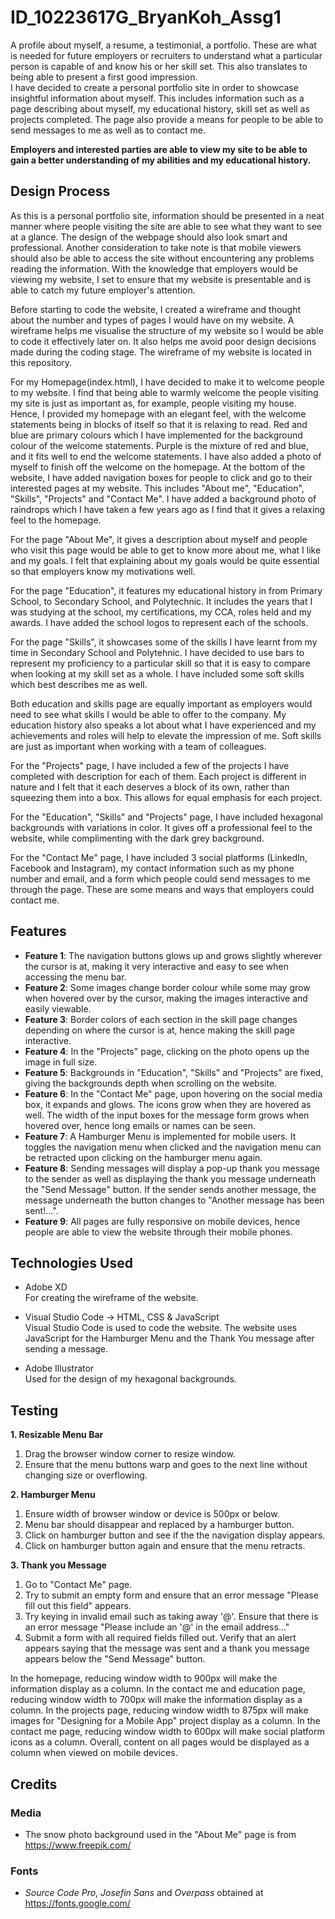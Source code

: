 # ID_10223617G_BryanKoh_Assg1

A profile about myself, a resume, a testimonial, a portfolio. These are what is needed for future employers or recruiters to understand what a particular person is capable of and know his or her skill set. This also translates to being able to present a first good impression.  
I have decided to create a personal portfolio site in order to showcase insightful information about myself. This includes information such as a page describing about myself, my educational history, skill set as well as projects completed. The page also provide a means for people to be able to send messages to me as well as to contact me.

**Employers and interested parties are able to view my site to be able to gain a better understanding of my abilities and my educational history.**
 
## Design Process
 
As this is a personal portfolio site, information should be presented in a neat manner where people visiting the site are able to see what they want to see at a glance. The design of the webpage should also look smart and professional. Another consideration to take note is that mobile viewers should also be able to access the site without encountering any problems reading the information. With the knowledge that employers would be viewing my website, I set to ensure that my website is presentable and is able to catch my future employer's attention.

Before starting to code the website, I created a wireframe and thought about the number and types of pages I would have on my website. A wireframe helps me visualise the structure of my website so I would be able to code it effectively later on. It also helps me avoid poor design decisions made during the coding stage. The wireframe of my website is located in this repository.

For my Homepage(index.html), I have decided to make it to welcome people to my website. I find that being able to warmly welcome the people visiting my site is just as important as, for example, people visiting my house. Hence, I provided my homepage with an elegant feel, with the welcome statements being in blocks of itself so that it is relaxing to read. Red and blue are primary colours which I have implemented for the background colour of the welcome statements. Purple is the mixture of red and blue, and it fits well to end the welcome statements. I have also added a photo of myself to finish off the welcome on the homepage. At the bottom of the website, I have added navigation boxes for people to click and go to their interested pages at my website. This includes "About me", "Education", "Skills", "Projects" and "Contact Me". I have added a background photo of raindrops which I have taken a few years ago as I find that it gives a relaxing feel to the homepage.

For the page "About Me", it gives a description about myself and people who visit this page would be able to get to know more about me, what I like and my goals. I felt that explaining about my goals would be quite essential so that employers know my motivations well.

For the page "Education", it features my educational history in from Primary School, to Secondary School, and Polytechnic. It includes the years that I was studying at the school, my certifications, my CCA, roles held and my awards. I have added the school logos to represent each of the schools.

For the page "Skills", it showcases some of the skills I have learnt from my time in Secondary School and Polytehnic. I have decided to use bars to represent my proficiency to a particular skill so that it is easy to compare when looking at my skill set as a whole. I have included some soft skills which best describes me as well.

Both education and skills page are equally important as employers would need to see what skills I would be able to offer to the company. My education history also speaks a lot about what I have experienced and my achievements and roles will help to elevate the impression of me. Soft skills are just as important when working with a team of colleagues.

For the "Projects" page, I have included a few of the projects I have completed with description for each of them. Each project is different in nature and I felt that it each deserves a block of its own, rather than squeezing them into a box. This allows for equal emphasis for each project.

For the "Education", "Skills" and "Projects" page, I have included hexagonal backgrounds with variations in color. It gives off a professional feel to the website, while complimenting with the dark grey background.

For the "Contact Me" page, I have included 3 social platforms (LinkedIn, Facebook and Instagram), my contact information such as my phone number and email, and a form which people could send messages to me through the page. These are some means and ways that employers could contact me.

## Features

- **Feature 1**: The navigation buttons glows up and grows slightly wherever the cursor is at, making it very interactive and easy to see when accessing the menu bar.
- **Feature 2**: Some images change border colour while some may grow when hovered over by the cursor, making the images interactive and easily viewable.
- **Feature 3**: Border colors of each section in the skill page changes depending on where the cursor is at, hence making the skill page interactive.
- **Feature 4**: In the "Projects" page, clicking on the photo opens up the image in full size.
- **Feature 5**: Backgrounds in "Education", "Skills" and "Projects" are fixed, giving the backgrounds depth when scrolling on the website.
- **Feature 6**: In the "Contact Me" page, upon hovering on the social media box, it expands and glows. The icons grow when they are hovered as well. The width of the input boxes for the message form grows when hovered over, hence long emails or names can be seen.
- **Feature 7**: A Hamburger Menu is implemented for mobile users. It toggles the navigation menu when clicked and the navigation menu can be retracted upon clicking on the hamburger menu again.
- **Feature 8**: Sending messages will display a pop-up thank you message to the sender as well as displaying the thank you message underneath the "Send Message" button. If the sender sends another message, the message underneath the button changes to "Another message has been sent!...".
- **Feature 9**: All pages are fully responsive on mobile devices, hence people are able to view the website through their mobile phones.

## Technologies Used
- Adobe XD <br>
For creating the wireframe of the website.

- Visual Studio Code -> HTML, CSS & JavaScript <br>
Visual Studio Code is used to code the website. The website uses JavaScript for the Hamburger Menu and the Thank You message after sending a message.

- Adobe Illustrator <br>
Used for the design of my hexagonal backgrounds.

## Testing

**1. Resizable Menu Bar**
   1. Drag the browser window corner to resize window.
   2. Ensure that the menu buttons warp and goes to the next line without changing size or overflowing.

**2. Hamburger Menu**
   1. Ensure width of browser window or device is 500px or below.
   2. Menu bar should disappear and replaced by a hamburger button.
   3. Click on hamburger button and see if the the navigation display appears.
   4. Click on hamburger button again and ensure that the menu retracts.

**3. Thank you Message**
   1. Go to "Contact Me" page.
   2. Try to submit an empty form and ensure that an error message "Please fill out this field" appears.
   3. Try keying in invalid email such as taking away '@'. Ensure that there is an error message "Please include an '@' in the email address..."
   4. Submit a form with all required fields filled out. Verify that an alert appears saying that the message was sent and a thank you message appears below the "Send Message" button.

In the homepage, reducing window width to 900px will make the information display as a column.
In the contact me and education page, reducing window width to 700px will make the information display as a column.
In the projects page, reducing window width to 875px will make images for "Designing for a Mobile App" project display as a column.
In the contact me page, reducing window width to 600px will make social platform icons as a column.
Overall, content on all pages would be displayed as a column when viewed on mobile devices.

## Credits
### Media
- The snow photo background used in the "About Me" page is from https://www.freepik.com/
### Fonts
- *Source Code Pro*, *Josefin Sans* and *Overpass* obtained at https://fonts.google.com/